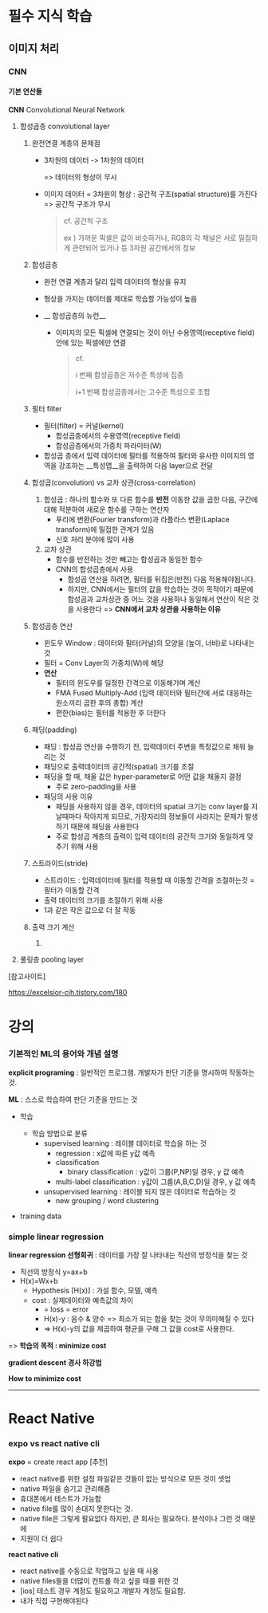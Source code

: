 # 필수 지식 학습

## 이미지 처리  

### CNN

#### 기본 연산들 

__CNN__ Convolutional Neural Network

1. 합성곱층 convolutional layer

   1. 완전연결 계층의 문제점 

      - 3차원의 데이터 -> 1차원의 데이터 

        => 데이터의 형상이 무시 

      - 이미지 데이터 = 3차원의 형상 : 공간적 구조(spatial structure)를 가진다 => 공간적 구조가 무시

        > cf. 공간적 구조 
        >
        > ex ) 가까운 픽셀은 값이 비슷하거나, RGB의 각 채널은 서로 밀접하게 관련되어 있거나 등 3차원 공간에서의 정보

   2. 합성곱층

      - 완전 연결 계층과 달리 입력 데이터의 형상을 유지 

      - 형상을 가지는 데이터를 제대로 학습할 가능성이 높음

      - __ 합성곱층의 뉴런__

        - 이미지의 모든 픽셀에 연결되는 것이 아닌 수용영역(receptive field) 안에 있는 픽셀에만 연결

          > cf. 
          >
          > i 번째 합성곱층은 저수준 특성에 집중
          >
          > i+1 번째 합성곱층에서는 고수준 특성으로 조합

   3. 필터 filter

      - 필터(filter) = 커널(kernel)
        - 합성곱층에서의 수용영역(receptive field)
        - 합성곱층에서의 가중치 파라미터(W)
      - 합성곱 층에서 입력 데이터에 필터를 적용하여 필터와 유사한 이미지의 영역을 강조하는 __특성맵__을 출력하여 다음 layer으로 전달

   4. 합성곱(convolution) vs 교차 상관(cross-correlation)

      1. 합성곱 : 하나의 함수와 또 다른 함수를 __반전__ 이동한 값을 곱한 다음, 구간에 대해 적분하여 새로운 함수를 구하는 연산자 
         - 푸리에 변환(Fourier transform)과 라플라스 변환(Laplace transform)에 밀접한 관계가 있음
         - 신호 처리 분야에 많이 사용
      2. 교차 상관
         - 함수를 반전하는 것만 빼고는 합성곱과 동일한 함수
         - CNN의 합성곱층에서 사용 
           - 합성곱 연산을 하려면, 필터를 뒤집은(반전) 다음 적용해야됩니다. 
           - 하지만, CNN에서는 필터의 값을 학습하는 것이 목적이기 때문에 합성곱과 교차상관 중 어느 것을 사용하나 동일해서 연산이 적은 것을 사용한다 => __CNN에서 교차 상관을 사용하는 이유__

   5. 합성곱층 연산

      - 윈도우 Window : 데이터와 필터(커널)의 모양을 (높이, 너비)로 나타내는 것
      - 필터 = Conv Layer의 가중치(W)에 해당
      - __연산__
        - 필터의 윈도우를 일정한 간격으로 이동해가며 계산
        - FMA Fused Multiply-Add (입력 데이터와 필터간에 서로 대응하는 원소끼리 곱한 후의 총합) 계산 
        - 편한(bias)는 필터를 적용한 후 더한다
      
   6. 패딩(padding)

      - 패딩 : 합성곱 연산을 수행하기 전, 입력데이터 주변을 특정값으로 채워 늘리는 것
      - 패딩으로 출력데이터의 공간적(spatial) 크기를 조절
      - 패딩을 할 때, 채울 값은 hyper-parameter로 어떤 값을 채울지 결정
        - 주로 zero-padding을 사용
      - 패딩의 사용 이유
        - 패딩을 사용하지 않을 경우, 데이터의 spatial 크기는 conv layer를 지날때마다 작아지게 되므로, 가장자리의 정보들이 사라지는 문제가 발생하기 때문에 패딩을 사용한다
        - 주로 합성곱 계층의 출력이 입력 데이터의 공간적 크기와 동일하게 맞추기 위해 사용

   7. 스트라이드(stride)

      - 스트라이드 : 입력데이터에 필터를 적용할 때 이동할 간격을 조절하는것 = 필터가 이동할 간격
      - 출력 데이터의 크기를 조절하기 위해 사용
      - 1과 같은 작은 값으로 더 잘 작동

   8. 출력 크기 계산

      1. 

2. 풀링층 pooling layer





[참고사이트] 

https://excelsior-cjh.tistory.com/180





# 강의

### 기본적인 ML의 용어와 개념 설명

__explicit programing__ : 일반적인 프로그램. 개발자가 판단 기준을 명시하여 작동하는 것.

__ML__ : 스스로 학습하여 판단 기준을 만드는 것

- 학습
  - 학습 방법으로 분류
    - supervised learning : 레이블 데이터로 학습을 하는 것
      - regression : x값에 따른 y값 예측
      - classification 
        - binary classification :  y값이 그룹(P,NP)일 경우,  y 값 예측
      - multi-label classification : y값이 그룹(A,B,C,D)일 경우, y 값 예측
    - unsupervised learning : 레이블 되지 않은 데이터로 학습하는 것
      - new grouping / word clustering 

- training data



### simple linear regression

__linear regression 선형회귀__ : 데이터를 가장 잘 나타내는 직선의 방정식을 찾는 것

- 직선의 방정식  y=ax+b
- H(x)=Wx+b
  - Hypothesis [H(x)] : 가설 함수, 모델, 예측
  - cost : 실제데이터와 예측값의 차이
    - = loss = error
    - H(x)-y : 음수 & 양수 => 최소가 되는 합을 찾는 것이 무의미해질 수 있다 
    - => H(x)-y의 값을 제곱하여 평균을 구해 그 값을 cost로 사용한다. 



=> __학습의 목적 : minimize cost__

__gradient descent 경사 하강법__ 





__How to minimize cost__



---

# React Native

### expo vs react native cli

__expo__ = create react app [추천]

- react native를 위한 설정 파일같은 것들이 없는 방식으로 모든 것이 셋업
- native 파일을 숨기고 관리해줌
- 휴대폰에서 테스트가 가능함
- native file를 많이 손대지 못한다는 것. 
- native file은 그렇게 필요없다 하지만, 큰 회사는 필요하다. 분석이나 그런 것 때문에
- 지원이 더 쉽다

__react native cli__

- react native를 수동으로 작업하고 싶을 때  사용
- native files들을 더많이 컨트롤 하고 싶을 때를 위한 것
- [ios] 테스트 경우 계정도 필요하고 개발자 계정도 필요함.
- 내가 직접 구현해야된다
